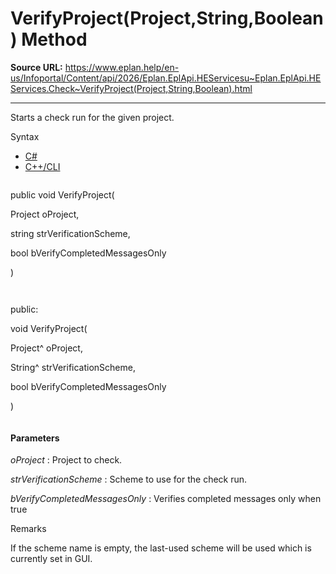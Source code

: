 # VerifyProject(Project,String,Boolean) Method

**Source URL:** https://www.eplan.help/en-us/Infoportal/Content/api/2026/Eplan.EplApi.HEServicesu~Eplan.EplApi.HEServices.Check~VerifyProject(Project,String,Boolean).html

---

Starts a check run for the given project.

Syntax

- [C#](#i-syntax-CS)
- [C++/CLI](#i-syntax-CPP2005)

```
```
public void VerifyProject( 

   Project oProject,

   string strVerificationScheme,

   bool bVerifyCompletedMessagesOnly

)
```
```

```
```
public:

void VerifyProject( 

   Project^ oProject,

   String^ strVerificationScheme,

   bool bVerifyCompletedMessagesOnly

)
```
```

#### Parameters

*oProject*
:   Project to check.

*strVerificationScheme*
:   Scheme to use for the check run.

*bVerifyCompletedMessagesOnly*
:   Verifies completed messages only when true

Remarks

If the scheme name is empty, the last-used scheme will be used which is currently set in GUI.
